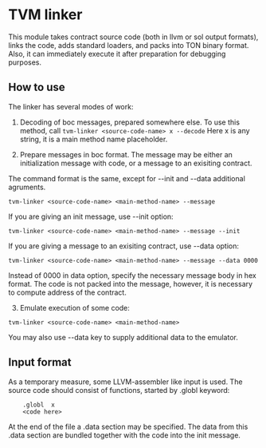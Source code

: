 # TVM linker

This module takes contract source code (both in llvm or sol 
output formats), links the code, adds standard loaders,
and packs into TON binary format. Also, it can immediately
execute it after preparation for debugging purposes.

## How to use

The linker has several modes of work:

1) Decoding of boc messages, prepared somewhere else.
To use this method, call
```tvm-linker <source-code-name> x --decode```
Here x is any string, it is a main method name placeholder.

2) Prepare messages in boc format.
The message may be either an initialization message with code,
or a message to an exisiting contract.

The command format is the same, except for --init and --data additional
agruments.

```tvm-linker <source-code-name> <main-method-name> --message```

If you are giving an init message, use --init option:

```tvm-linker <source-code-name> <main-method-name> --message --init```

If you are giving a message to an exisiting contract, use --data option:

```tvm-linker <source-code-name> <main-method-name> --message --data 0000```

Instead of 0000 in data option, specify the necessary message body in hex
format. The code is not packed into the message, however, it is necessary
to compute address of the contract.

3) Emulate execution of some code:

```tvm-linker <source-code-name> <main-method-name>```

You may also use --data key to supply additional data to the emulator.

## Input format

As a temporary measure, some LLVM-assembler like input is used.
The source code should consist of functions, started by .globl keyword:

```
	.globl	x
	<code here>
```

At the end of the file a .data section may be specified.
The data from this .data section are bundled together with the code
into the init message.
